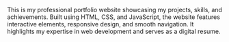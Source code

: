 This is my professional portfolio website showcasing my projects, skills, and achievements. Built using HTML, CSS, and JavaScript, the website features interactive elements, responsive design, and smooth navigation. It highlights my expertise in web development and serves as a digital resume.
